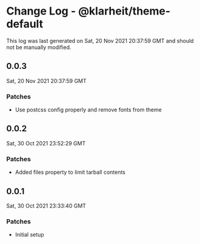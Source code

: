 # Change Log - @klarheit/theme-default

This log was last generated on Sat, 20 Nov 2021 20:37:59 GMT and should not be manually modified.

## 0.0.3
Sat, 20 Nov 2021 20:37:59 GMT

### Patches

- Use postcss config properly and remove fonts from theme

## 0.0.2
Sat, 30 Oct 2021 23:52:29 GMT

### Patches

- Added files property to limit tarball contents

## 0.0.1
Sat, 30 Oct 2021 23:33:40 GMT

### Patches

- Initial setup

